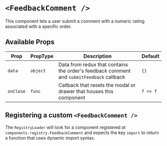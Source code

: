 # `<FeedbackComment />`

This component lets a user submit a comment with a numeric rating associated with a specific order.

## Available Props

| Prop      | PropType | Description                                                                              | Default  |
| --------- | -------- | ---------------------------------------------------------------------------------------- | -------- |
| `data`    | `object` | Data from redux that contains the order's feedback comment and `submitFeedback` callback | `{}`     |
| `onClose` | `func`   | Callback that resets the modal or drawer that houses this component                      | `f => f` |

## Registering a custom `<FeedbackComment />`

The `RegistryLoader` will look for a component registered at `components.registry.FeedbackComment` and expects the key `import` to return a function that uses dynamic import syntax.
